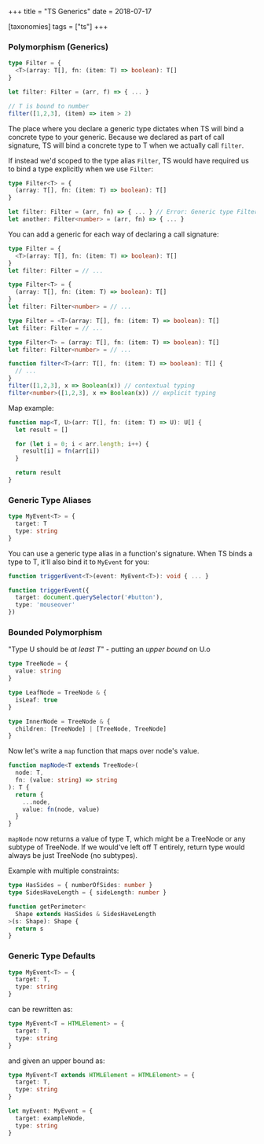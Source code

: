 +++
title = "TS Generics"
date = 2018-07-17

[taxonomies]
tags = ["ts"]
+++

### Polymorphism (Generics)

```ts
type Filter = {
  <T>(array: T[], fn: (item: T) => boolean): T[]
}

let filter: Filter = (arr, f) => { ... }

// T is bound to number
filter([1,2,3], (item) => item > 2)
```

The place where you declare a generic type dictates when TS will bind a concrete type to your generic.
Because we declared <T> as part of call signature, TS will bind a concrete type to T when we actually call `filter`.

<!--more-->

If instead we'd scoped <T> to the type alias `Filter`, TS would have required us to bind a type explicitly when we use `Filter`:

```ts
type Filter<T> = {
  (array: T[], fn: (item: T) => boolean): T[]
}

let filter: Filter = (arr, fn) => { ... } // Error: Generic type Filter requires 1 type argument
let another: Filter<number> = (arr, fn) => { ... }
```

You can add a generic for each way of declaring a call signature:

```ts
type Filter = {
  <T>(array: T[], fn: (item: T) => boolean): T[]
}
let filter: Filter = // ...

type Filter<T> = {
  (array: T[], fn: (item: T) => boolean): T[]
}
let filter: Filter<number> = // ...

type Filter = <T>(array: T[], fn: (item: T) => boolean): T[]
let filter: Filter = // ...

type Filter<T> = (array: T[], fn: (item: T) => boolean): T[]
let filter: Filter<number> = // ...

function filter<T>(arr: T[], fn: (item: T) => boolean): T[] {
  // ...
}
filter([1,2,3], x => Boolean(x)) // contextual typing
filter<number>([1,2,3], x => Boolean(x)) // explicit typing
```

Map example:
```ts
function map<T, U>(arr: T[], fn: (item: T) => U): U[] {
  let result = []

  for (let i = 0; i < arr.length; i++) {
    result[i] = fn(arr[i])
  }

  return result
}
```

### Generic Type Aliases
```ts
type MyEvent<T> = {
  target: T
  type: string
}
```

You can use a generic type alias in a function's signature. When TS binds a type to T, it'll also bind it to `MyEvent` for you:
```ts
function triggerEvent<T>(event: MyEvent<T>): void { ... }

function triggerEvent({
  target: document.querySelector('#button'),
  type: 'mouseover'
})
```

### Bounded Polymorphism
"Type U should be *at least T*" - putting an *upper bound* on U.o

```ts
type TreeNode = {
  value: string
}

type LeafNode = TreeNode & {
  isLeaf: true
}

type InnerNode = TreeNode & {
  children: [TreeNode] | [TreeNode, TreeNode]
}
```

Now let's write a `map` function that maps over node's value.
```ts
function mapNode<T extends TreeNode>(
  node: T,
  fn: (value: string) => string
): T {
  return {
    ...node,
    value: fn(node, value)
  }
}
```

`mapNode` now returns a value of type T, which might be a TreeNode or any subtype of TreeNode. If we would've left off T entirely, return type would always be just TreeNode (no subtypes).

Example with multiple constraints:
```ts
type HasSides = { numberOfSides: number }
type SidesHaveLength = { sideLength: number }

function getPerimeter<
  Shape extends HasSides & SidesHaveLength
>(s: Shape): Shape {
  return s
}
```

### Generic Type Defaults
```ts
type MyEvent<T> = {
  target: T,
  type: string
}
```

can be rewritten as:
```ts
type MyEvent<T = HTMLElement> = {
  target: T,
  type: string
}
```

and given an upper bound as:
```ts
type MyEvent<T extends HTMLElement = HTMLElement> = {
  target: T,
  type: string
}

let myEvent: MyEvent = {
  target: exampleNode,
  type: string
}
```
